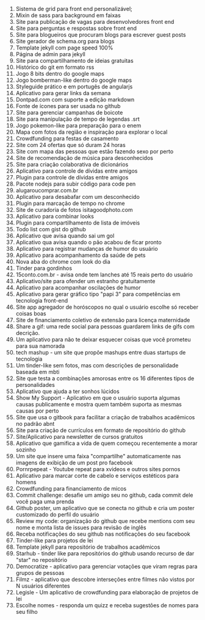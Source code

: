 1. Sistema de grid para front end personalizável;
2. Mixin de sass para background em faixas
3. Site para publicação de vagas para desenvolvedores front end
4. Site para perguntas e respostas sobre front end
5. Site para blogueiros que procuram blogs para escrever guest posts
6. Site gerador de schema.org para blogs
7. Template jekyll com page speed 100%
8. Página de admin para jekyll
9. Site para compartilhamento de ideias gratuitas
10. Histórico do git em formato rss
11. Jogo 8 bits dentro do google maps
12. Jogo bomberman-like dentro do google maps
13. Styleguide prático e em portugês de angularjs
14. Aplicativo para gerar links da semana
15. Dontpad.com com suporte a edição markdown
16. Fonte de ícones para ser usada no github
17. Site para gerenciar campanhas de boicote
18. Site para manipulação de tempo de legendas .srt
19. Jogo pokemon-like para preparação para o enem
20. Mapa com fotos da região e inspiração para explorar o local
21. Crowdfunding para festas de casamento
22. Site com 24 ofertas que só duram 24 horas
23. Site com mapa das pessoas que estão fazendo sexo por perto
24. Site de recomendação de música para desconhecidos
25. Site para criação colaborativa de dicionários 
26. Aplicativo para controle de dívidas entre amigos
27. Plugin para controle de dívidas entre amigos
28. Pacote nodejs para subir código para code pen
29. alugaroucomprar.com.br
30. Aplicativo para desabafar com um desconhecido
31. Plugin para marcação de tempo no chrome
31. Site de curadoria de fotos isitagoodphoto.com
32. Aplicativo para combinar looks
33. Plugin para compartilhamento de lista de imóveis
34. Todo list com gist do github
35. Aplicativo que avisa quando sai um gol
36. Aplicativo qua avisa quando o pão acabou de ficar pronto
37. Aplicativo para registrar mudanças de humor do usuário
38. Aplicativo para acompanhamento da saúde de pets
39. Nova aba do chrome com look do dia
40. Tinder para gordinhos
41. 15conto.com.br - avisa onde tem lanches até 15 reais perto do usuário
42. Aplicativo/site para ofender um estranho gratuitamente
43. Aplicativo para acompanhar oscilações de humor
44. Aplicativo para gerar gráfico tipo "papi 3" para competências em tecnologia front-end
45. Site app agregador de horóscopos no qual o usuário escolhe só receber coisas boas
46. Site de financiamento coletivo de extensão para licença maternidade
47. Share a gif: uma rede social para pessoas guardarem links de gifs com decrição.
48. Um aplicativo para não te deixar esquecer coisas que você prometeu para sua namorada
49. tech mashup - um site que propõe mashups entre duas startups de tecnologia
50. Um tinder-like sem fotos, mas com descrições de personalidade baseada em mbti
51. Site que testa a combinações amorosas entre os 16 diferentes tipos de personalidades
52. Aplicativo que ajuda a ter sonhos lúcidos
53. Show My Support - Aplicativo em que o usuário suporta algumas causas publicamente e mostra quem também suporta as mesmas causas por perto
54. Site que usa o gitbook para facilitar a criação de trabalhos acadêmicos no padrão abnt
55. Site para criação de currículos em formato de repositório do github
56. Site/Aplicativo para newsletter de cursos gratuitos
57. Aplicativo que gamifica a vida de quem começou recentemente a morar sozinho
58. Um site que insere uma faixa "compartilhe" automaticamente nas imagens de exibição de um post pro facebook
59. Pornrpepeat - Youtube repeat para xvideos e outros sites pornos
60. Aplicativo para marcar corte de cabelo e serviços estéticos para homens
61. Crowdfunding para financiamento de micos
62. Commit challenge: desafie um amigo seu no github, cada commit dele você paga uma prenda
63. Github poster, um aplicativo que se conecta no github e cria um poster customizado do perfil do usuário
64. Review my code: organização do github que recebe mentions com seu nome e monta lista de issues para revisão de inglês
65. Receba notificações do seu github nas notificações do seu facebook
66. Tinder-like para projetos de lei
67. Template jekyll para repositório de trabalhos acadêmicos
68. Starhub - tinder like para repositórios do github usando recurso de dar "star" no repositório
69. Democratize - aplicativo para gerenciar votações que viram regras para grupos de pessoas 
70. Filmz - aplicativo que descobre interseções entre filmes não vistos por N usuários diferentes
71. Legisle - Um aplicativo de crowdfunding para elaboração de projetos de lei
72. Escolhe nomes - responda um quizz e receba sugestões de nomes para seu filho
